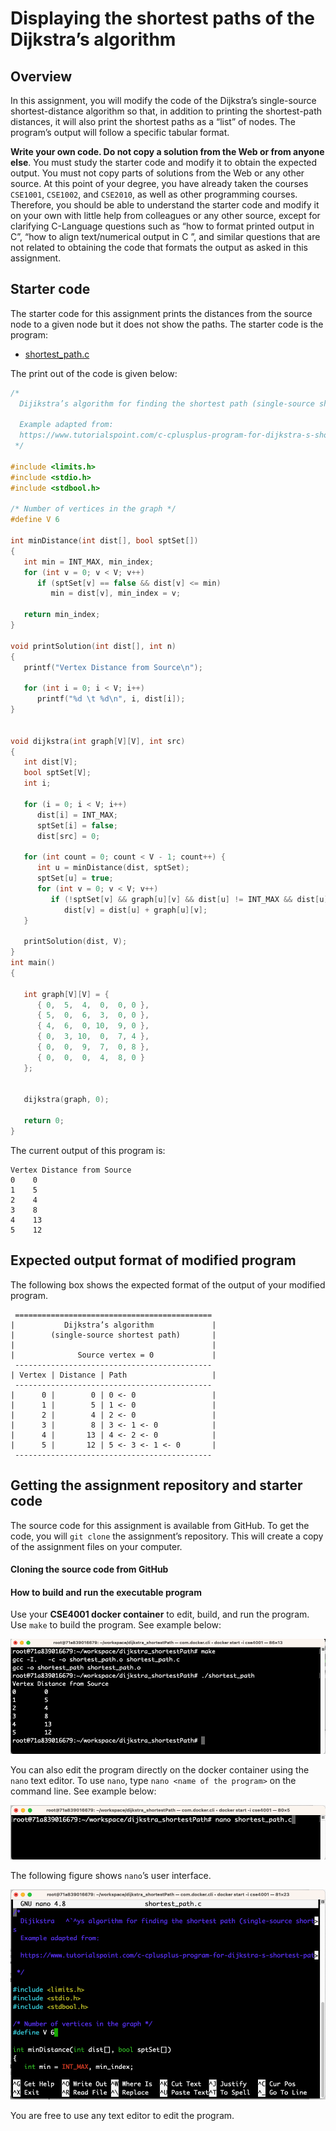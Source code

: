 # Displaying the shortest paths of the Dijkstra’s algorithm

## Overview

In this assignment, you will modify the code of the Dijkstra’s single-source shortest-distance algorithm so that, in addition to printing the shortest-path distances, it will also print the shortest paths as a “list” of nodes. The program’s output will follow a specific tabular format.  

**Write your own code. Do not copy a solution from the Web or from anyone else**. You must study the starter code and modify it to obtain the expected output. You must not copy parts of solutions from the Web or any other source. At this point of your degree, you have already taken the courses `CSE1001`, `CSE1002`, and `CSE2010`, as well as other programming courses. Therefore, you should be able to understand the starter code and modify it on your own with little help from colleagues or any other source, except for clarifying C-Language questions such as “how to format printed output in C”, “how to align text/numerical output in C ”, and similar questions that are not related to obtaining the code that formats the output as asked in this assignment.   

## Starter code

The starter code for this assignment prints the distances from the source node to a given node but it does not show the paths. The starter code is the program: 

- [shortest_path.c](https://github.com/eraldoribeiro/shortestPathAssignment/blob/main/shortest_path.c)

The print out of the code is given below:

``` c
/*
  Dijikstra’s algorithm for finding the shortest path (single-source shortest path).

  Example adapted from:
  https://www.tutorialspoint.com/c-cplusplus-program-for-dijkstra-s-shortest-path-algorithm
 */

#include <limits.h>
#include <stdio.h>
#include <stdbool.h>

/* Number of vertices in the graph */
#define V 6 

int minDistance(int dist[], bool sptSet[])
{
   int min = INT_MAX, min_index;
   for (int v = 0; v < V; v++)
      if (sptSet[v] == false && dist[v] <= min)
         min = dist[v], min_index = v;

   return min_index;
}

void printSolution(int dist[], int n)
{
   printf("Vertex Distance from Source\n");

   for (int i = 0; i < V; i++)
      printf("%d \t %d\n", i, dist[i]);
}


void dijkstra(int graph[V][V], int src)
{
   int dist[V];
   bool sptSet[V];
   int i;

   for (i = 0; i < V; i++)
      dist[i] = INT_MAX;
      sptSet[i] = false;
      dist[src] = 0;

   for (int count = 0; count < V - 1; count++) {
      int u = minDistance(dist, sptSet);
      sptSet[u] = true;
      for (int v = 0; v < V; v++)
         if (!sptSet[v] && graph[u][v] && dist[u] != INT_MAX && dist[u] + graph[u][v] < dist[v])
            dist[v] = dist[u] + graph[u][v];
   }

   printSolution(dist, V);
}
int main()
{

   int graph[V][V] = {
      { 0,  5,  4,  0,  0, 0 },
      { 5,  0,  6,  3,  0, 0 },
      { 4,  6,  0, 10,  9, 0 },
      { 0,  3, 10,  0,  7, 4 },
      { 0,  0,  9,  7,  0, 8 },
      { 0,  0,  0,  4,  8, 0 }
   };


   dijkstra(graph, 0);

   return 0;
}
```

The current output of this program is: 

```shell
Vertex Distance from Source
0 	 0
1 	 5
2 	 4
3 	 8
4 	 13
5 	 12
```



## Expected output format of modified program

The following box shows the expected format of the output of your modified program.

```
 ============================================
|           Dijkstra’s algorithm             |
|        (single-source shortest path)       |
|                                            |
|              Source vertex = 0             |
 --------------------------------------------
| Vertex | Distance | Path                   |
 --------------------------------------------
|      0 |        0 | 0 <- 0                 |
|      1 |        5 | 1 <- 0                 |
|      2 |        4 | 2 <- 0                 |
|      3 |        8 | 3 <- 1 <- 0            |
|      4 |       13 | 4 <- 2 <- 0            |
|      5 |       12 | 5 <- 3 <- 1 <- 0       |
 --------------------------------------------

```



## Getting the assignment repository and starter code

The source code for this assignment is available from GitHub. To get the code, you will `git clone` the assignment’s repository. This will create a copy of the assignment files on your computer. 

#### Cloning the source code from GitHub





#### How to build and run the executable program

Use your **CSE4001 docker container** to edit, build, and run the program. Use `make` to build the program. See example below: 

![image-20230830153333389](figs/image-20230830153333389.png)

You can also edit the program directly on the docker container using the `nano` text editor. To use `nano`, type `nano <name of the program>` on the command line. See example below: 

![image-20230830153654019](figs/image-20230830153654019.png) 

The following figure shows `nano`’s user interface. 

![image-20230830153924941](figs/image-20230830153924941.png)

You are free to use any text editor to edit the program. 

